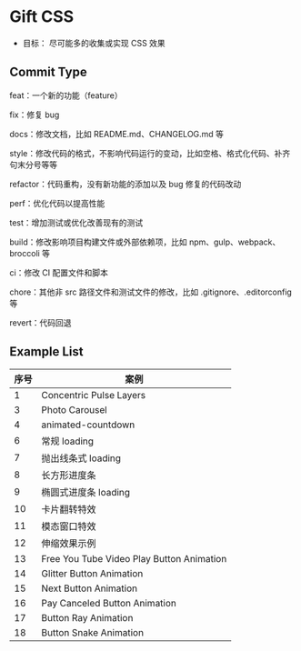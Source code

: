 # Gift CSS

- 目标： 尽可能多的收集或实现 CSS 效果

## Commit Type

feat：一个新的功能（feature）

fix：修复 bug

docs：修改文档，比如 README.md、CHANGELOG.md 等

style：修改代码的格式，不影响代码运行的变动，比如空格、格式化代码、补齐句末分号等等

refactor：代码重构，没有新功能的添加以及 bug 修复的代码改动

perf：优化代码以提高性能

test：增加测试或优化改善现有的测试

build：修改影响项目构建文件或外部依赖项，比如 npm、gulp、webpack、broccoli 等

ci：修改 CI 配置文件和脚本

chore：其他非 src 路径文件和测试文件的修改，比如 .gitignore、.editorconfig 等

revert：代码回退

## Example List

| 序号 | 案例                                      |
| ---- | ----------------------------------------- |
| 1    | Concentric Pulse Layers                   |
| 3    | Photo Carousel                            |
| 4    | animated-countdown                        |
| 6    | 常规 loading                              |
| 7    | 抛出线条式 loading                        |
| 8    | 长方形进度条                              |
| 9    | 椭圆式进度条 loading                      |
| 10   | 卡片翻转特效                              |
| 11   | 模态窗口特效                              |
| 12   | 伸缩效果示例                              |
| 13   | Free You Tube Video Play Button Animation |
| 14   | Glitter Button Animation                  |
| 15   | Next Button Animation                     |
| 16   | Pay Canceled Button Animation             |
| 17   | Button Ray Animation                      |
| 18   | Button Snake Animation                    |
